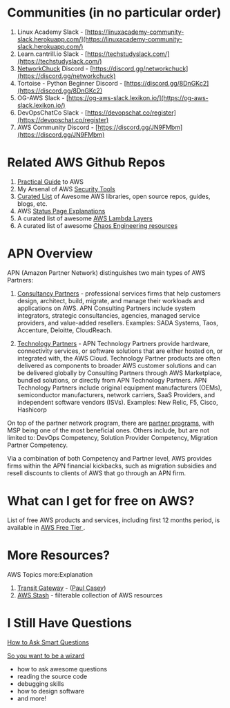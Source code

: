 # Communities (in no particular order)
1. Linux Academy Slack - [https://linuxacademy-community-slack.herokuapp.com/](https://linuxacademy-community-slack.herokuapp.com/)
2. Learn.cantrill.io Slack - [https://techstudyslack.com/](https://techstudyslack.com/)
3. [NetworkChuck](https://www.linkedin.com/in/chuckkeith/) Discord - [https://discord.gg/networkchuck](https://discord.gg/networkchuck)
4. Tortoise - Python Beginner Discord - [https://discord.gg/8DnGKc2](https://discord.gg/8DnGKc2)
5. OG-AWS Slack - [https://og-aws-slack.lexikon.io/](https://og-aws-slack.lexikon.io/)
6. DevOpsChatCo Slack - [https://devopschat.co/register](https://devopschat.co/register)
7. AWS Community Discord - [https://discord.gg/JN9FMbm](https://discord.gg/JN9FMbm) 


# Related AWS Github Repos
1. [Practical Guide](https://github.com/open-guides/og-aws) to AWS
2. My Arsenal of AWS [Security Tools](https://github.com/toniblyx/my-arsenal-of-aws-security-tools)
3. [Curated List](https://github.com/donnemartin/awesome-aws) of Awesome AWS libraries, open source repos, guides, blogs, etc.
4. AWS [Status Page Explanations](https://github.com/neilthecellist/Statuspage2English)
5. A curated list of awesome [AWS Lambda Layers](https://github.com/mthenw/awesome-layers)
6. A curated list of awesome [Chaos Engineering resources](https://github.com/dastergon/awesome-chaos-engineering)


# APN Overview
APN (Amazon Partner Network) distinguishes two main types of AWS Partners:
1. [Consultancy Partners](https://aws.amazon.com/partners/consulting/) - professional services firms that help customers design, architect, build, migrate, and manage their workloads and applications on AWS. APN Consulting Partners include system integrators, strategic consultancies, agencies, managed service providers, and value-added resellers. Examples: SADA Systems, Taos, Accenture, Deloitte, CloudReach.

2. [Technology Partners](https://aws.amazon.com/partners/technology/) - APN Technology Partners provide hardware, connectivity services, or software solutions that are either hosted on, or integrated with, the AWS Cloud. Technology Partner products are often delivered as components to broader AWS customer solutions and can be delivered globally by Consulting Partners through AWS Marketplace, bundled solutions, or directly from APN Technology Partners. APN Technology Partners include original equipment manufacturers (OEMs), semiconductor manufacturers, network carriers, SaaS Providers, and independent software vendors (ISVs). Examples: New Relic, F5, Cisco, Hashicorp

On top of the partner network program, there are [partner programs](https://aws.amazon.com/partners/programs/), with MSP being one of the most beneficial ones. Others include, but are not limited to: DevOps Competency, Solution Provider Competency, Migration Partner Competency.

Via a combination of both Competency and Partner level, AWS provides firms within the APN financial kickbacks, such as migration subsidies and resell discounts to clients of AWS that go through an APN firm.

# What can I get for free on AWS?
List of free AWS products and services, including first 12 months period, is available in [AWS Free Tier
](https://aws.amazon.com/free#Free_Tier_details).

# More Resources?
AWS Topics more:Explanation

1. [Transit Gateway](https://medium.com/@heycasey/creating-a-transit-gateway-6e3df814a07a) - ([Paul Casey](https://www.linkedin.com/in/heycasey/))
2. [AWS Stash](https://awsstash.com/) - filterable collection of AWS resources


# I Still Have Questions

[How to Ask Smart Questions](http://www.catb.org/esr/faqs/smart-questions.html)

[So you want to be a wizard](https://jvns.ca/blog/2017/12/01/new-zine--so-you-want-to-be-a-wizard/)

- how to ask awesome questions
- reading the source code
- debugging skills
- how to design software
- and more!
